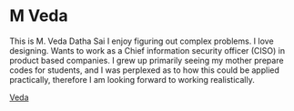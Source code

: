 # M Veda

This is M. Veda Datha Sai
I enjoy figuring out complex problems.
I love designing.
Wants to work as a Chief information security officer (CISO) in product based companies.
I grew up primarily seeing my mother prepare codes for students, and I was perplexed as to how this could be applied practically, therefore I am looking forward to working realistically.

[Veda](veda.jpg)